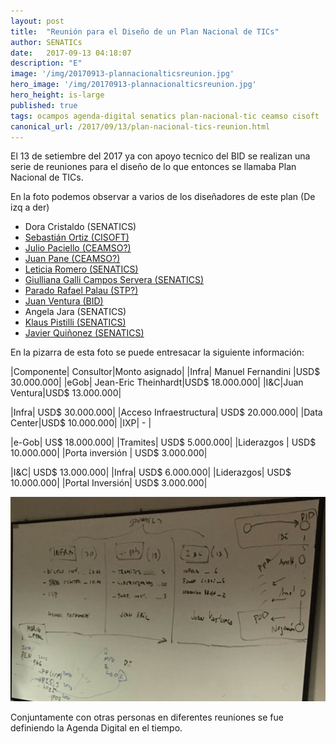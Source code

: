 ```yaml
---
layout: post
title:  "Reunión para el Diseño de un Plan Nacional de TICs"
author: SENATICs
date:   2017-09-13 04:18:07
description: "E"
image: '/img/20170913-plannacionalticsreunion.jpg'
hero_image: '/img/20170913-plannacionalticsreunion.jpg'
hero_height: is-large
published: true
tags: ocampos agenda-digital senatics plan-nacional-tic ceamso cisoft
canonical_url: /2017/09/13/plan-nacional-tics-reunion.html
---
```


El 13 de setiembre del 2017 ya con apoyo tecnico del BID se realizan una serie de reuniones para el diseño de lo que entonces se llamaba Plan Nacional de TICs. 

En la foto podemos observar a varios de los diseñadores de este plan (De izq a der)

* Dora Cristaldo (SENATICS)
* [Sebastián Ortiz (CISOFT)](https://twitter.com/sebastianpy/status/913595180527357953)
* [Julio Paciello (CEAMSO?)](https://twitter.com/juliopaciello)
* [Juan Pane (CEAMSO?)](https://twitter.com/pane_juan)
* [Leticia Romero (SENATICS)](https://twitter.com/Padmepy)
* [Giulliana Galli Campos Servera (SENATICS)](https://twitter.com/GalliGiuliana)
* [Parado Rafael Palau (STP?)](https://twitter.com/rafapalauh)
* [Juan Ventura (BID)](https://www.linkedin.com/in/juan-ventura-4033b729)
* Angela Jara (SENATICS)
* [Klaus Pistilli (SENATICS)](https://twitter.com/kpistilli)
* [Javier Quiñonez (SENATICS)](https://twitter.com/jjqc)

En la pizarra de esta foto se puede entresacar la siguiente información:

|Componente| Consultor|Monto asignado|
|Infra| Manuel Fernandini |USD$ 30.000.000|
|eGob| Jean-Eric Theinhardt|USD$ 18.000.000|
|I&C|Juan Ventura|USD$ 13.000.000|

|Infra| USD$ 30.000.000|
|Acceso Infraestructura| USD$ 20.000.000|
|Data Center|USD$ 10.000.000|
|IXP| - |

|e-Gob| US$ 18.000.000|
|Tramites| USD$ 5.000.000|
|Liderazgos | USD$ 10.000.000|
|Porta inversión | USD$ 3.000.000|

|I&C| USD$ 13.000.000|
|Infra| USD$ 6.000.000|
|Liderazgos| USD$ 10.000.000|
|Portal Inversión| USD$ 3.000.000|

[![Pizarra](/img/20170913-plannacionalticsplanpizarra.jpg)](http://google.com.au/)


Conjuntamente con otras personas en diferentes reuniones se fue definiendo la Agenda Digital en el tiempo.